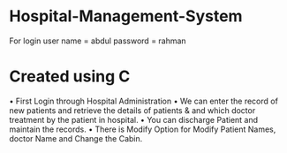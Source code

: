 # Hospital-Management-System
For login
user name = abdul
password = rahman
# Created using C
• First Login through Hospital Administration
• We can enter the record of new patients and 
retrieve the details of patients & and which doctor 
treatment by the patient in hospital.
• You can discharge Patient and maintain the 
records.
• There is Modify Option for Modify Patient Names,
doctor Name and Change the Cabin.
